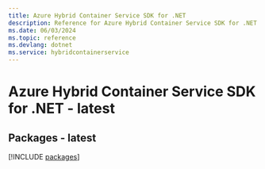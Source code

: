 ```yaml
---
title: Azure Hybrid Container Service SDK for .NET
description: Reference for Azure Hybrid Container Service SDK for .NET
ms.date: 06/03/2024
ms.topic: reference
ms.devlang: dotnet
ms.service: hybridcontainerservice
---
```

# Azure Hybrid Container Service SDK for .NET - latest
## Packages - latest
[!INCLUDE [packages](hybrid-container-service-index.md)]